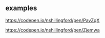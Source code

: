 ## examples

https://codepen.io/nshillingford/pen/PavZqX

https://codepen.io/nshillingford/pen/Zjemwa
